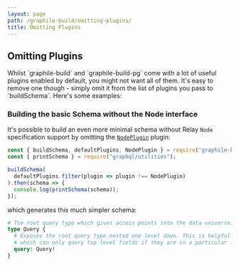 ```yaml
---
layout: page
path: /graphile-build/omitting-plugins/
title: Omitting Plugins
---
```


## Omitting Plugins

<p class="intro">
Whilst `graphile-build` and `graphile-build-pg` come with a lot of useful
plugins enabled by default, you might not want all of them. It's easy to
remove one though - simply omit it from the list of plugins you pass to
`buildSchema`. Here's some examples:
</p>

### Building the basic Schema without the Node interface

It's possible to build an even more minimal schema without Relay `Node`
specification support by omitting the
[`NodePlugin`](/graphile-build/default-plugins/#NodePlugin) plugin:

<!-- source: examples/emptier-schema.js -->
```js
const { buildSchema, defaultPlugins, NodePlugin } = require("graphile-build");
const { printSchema } = require("graphql/utilities");

buildSchema(
  defaultPlugins.filter(plugin => plugin !== NodePlugin)
).then(schema => {
  console.log(printSchema(schema));
});
```

which generates this much simpler schema:

```graphql
# The root query type which gives access points into the data universe.
type Query {
  # Exposes the root query type nested one level down. This is helpful for Relay 1
  # which can only query top level fields if they are in a particular form.
  query: Query!
}
```

